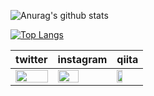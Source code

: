 ![Anurag's github stats](https://github-readme-stats.vercel.app/api?username=HinataKikuchi&show_icons=true&theme=shades-of-purple)

[![Top Langs](https://github-readme-stats.vercel.app/api/top-langs/?username=HinataKikuchi&layout=compact&theme=shades-of-purple)](https://github.com/anuraghazra/github-readme-stats)

|  twitter  |  instagram  | qiita |
| ---- | ---- | ---- |
|<a href = "https://twitter.com/Hinata72279726"><img src="https://user-images.githubusercontent.com/58177127/95284749-eaf6e680-0899-11eb-897e-23b269114d35.jpg" width="100%"></a>|<a href = "https://www.instagram.com/kikuchihinata/?hl=ja"><img src="https://user-images.githubusercontent.com/58177127/95284445-2ba23000-0899-11eb-98b2-93a763bc5da3.png" width="65%"></a>| <a href = "https://qiita.com/hinata"><img src="https://user-images.githubusercontent.com/58177127/95311583-c108e880-08c8-11eb-9b9a-7e5e569b0be2.png" width="50%"></a> |
